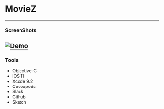 # MovieZ
---
### ScreenShots
[![Demo](http://img.youtube.com/vi/eOf1xmcRk2Q/0.jpg)](http://www.youtube.com/watch?v=eOf1xmcRk2Q "Demo")
---
### Tools
* Objective-C
* iOS 11
* Xcode 9.2
* Cocoapods
* Slack
* Github
* Sketch


